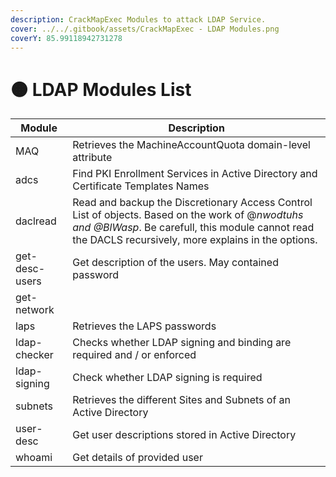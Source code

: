 ```yaml
---
description: CrackMapExec Modules to attack LDAP Service.
cover: ../../.gitbook/assets/CrackMapExec - LDAP Modules.png
coverY: 85.99118942731278
---
```


# 🟠 LDAP Modules List



| Module         | Description                                                                                                                                                                                               |
| -------------- | --------------------------------------------------------------------------------------------------------------------------------------------------------------------------------------------------------- |
| MAQ            | Retrieves the MachineAccountQuota domain-level attribute                                                                                                                                                  |
| adcs           | Find PKI Enrollment Services in Active Directory and Certificate Templates Names                                                                                                                          |
| daclread       | Read and backup the Discretionary Access Control List of objects. Based on the work of @_nwodtuhs and @BlWasp_. Be carefull, this module cannot read the DACLS recursively, more explains in the options. |
| get-desc-users | Get description of the users. May contained password                                                                                                                                                      |
| get-network    | ​                                                                                                                                                                                                         |
| laps           | Retrieves the LAPS passwords                                                                                                                                                                              |
| ldap-checker   | Checks whether LDAP signing and binding are required and / or enforced                                                                                                                                    |
| ldap-signing   | Check whether LDAP signing is required                                                                                                                                                                    |
| subnets        | Retrieves the different Sites and Subnets of an Active Directory                                                                                                                                          |
| user-desc      | Get user descriptions stored in Active Directory                                                                                                                                                          |
| whoami         | Get details of provided user                                                                                                                                                                              |
